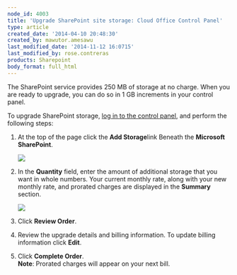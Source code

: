 ```yaml
---
node_id: 4003
title: 'Upgrade SharePoint site storage: Cloud Office Control Panel'
type: article
created_date: '2014-04-10 20:48:30'
created_by: mawutor.amesawu
last_modified_date: '2014-11-12 16:0715'
last_modified_by: rose.contreras
products: Sharepoint
body_format: full_html
---
```


The SharePoint service provides 250 MB of storage at no charge. When you
are ready to upgrade, you can do so in 1 GB increments in your control
panel.

To upgrade SharePoint storage, [log in to the control
panel](https://cp.rackspace.com), and perform the following steps:

 

1.  At the top of the page click the **Add Storage**link Beneath the
    **Microsoft SharePoint**.

    ![](/knowledge_center/sites/default/files/field/image/SharePoint1.3.png)

2.  In the **Quantity** field, enter the amount of additional storage
    that you want in whole numbers. Your current monthly rate, along
    with your new monthly rate, and prorated charges are displayed in
    the **Summary** section.

    ![](/knowledge_center/sites/default/files/field/image/SharePoint2.3.png)

3.  Click **Review Order**.
4.  Review the upgrade details and billing information. To update
    billing information click **Edit**.
5.  Click **Complete Order**.\
     **Note**: Prorated charges will appear on your next bill.


